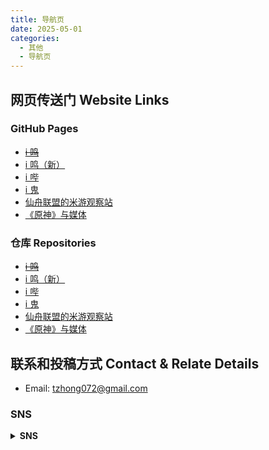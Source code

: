 ```yaml
---
title: 导航页
date: 2025-05-01
categories:
  - 其他
  - 导航页
---
```


## 网页传送门 Website Links

### **GitHub Pages**
- [~~i 鸣~~](https://bxx-114514.github.io/iming-blog)
- [i 鸣（新）](https://bxx-114514.github.io/new-iming-blog)
- [i 哔](https://bxx-114514.github.io/evil-of-bilibili)
- [i 鬼](https://bxx-114514.github.io/igui-blog)
- [仙舟联盟的米游观察站](https://bxx-114514.github.io/xzlm-hyv)
- [《原神》与媒体](https://bxx-114514.github.io/genshinimpact-and-media)

### **仓库 Repositories**
- [~~i 鸣~~](https://github.com/bxx-114514/iming-blog)
- [i 鸣（新）](https://github.com/bxx-114514/new-iming-blog)
- [i 哔](https://github.com/bxx-114514/evil-of-bilibili)
- [i 鬼](https://github.com/bxx-114514/igui-blog)
- [仙舟联盟的米游观察站](https://github.com/bxx-114514/xzlm-hyv)
- [《原神》与媒体](https://github.com/bxx-114514/genshinimpact-and-media)

## 联系和投稿方式 Contact & Relate Details
* Email: tzhong072@gmail.com

### SNS

<details>
<summary><strong>SNS</strong></summary>

* 德波大饭店 bilibili: https://space.bilibili.com/626140137
* YouTube: https://youtube.com/@buxianxian-ii45i4
* 小红书 Xiaohongshu/Redbook: https://www.xiaohongshu.com/user/profile/67f387fa000000000d009f9d
* 微博 Weibo: https://weibo.com/u/7847016698
* X (Twitter): https://x.com/bxx_114514
* Threads: https://www.threads.com/@114514buxianxian
* Bluesky: https://bsky.app/profile/bxx-114514.bsky.social
* Instagram: https://www.instagram.com/114514buxianxian/

</details>